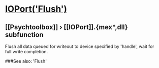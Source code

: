 # [IOPort('Flush')](IOPort-Flush) 
## [[Psychtoolbox]] &#8250; [[IOPort]].{mex*,dll} subfunction


Flush all data queued for writeout to device specified by 'handle', wait for  
full write completion.  


###See also:
'Flush'
